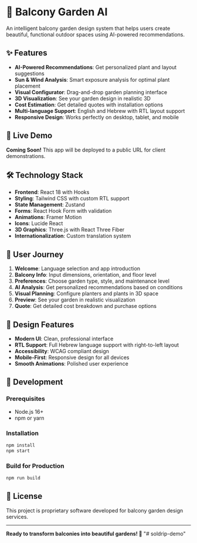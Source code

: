 # 🌱 Balcony Garden AI

An intelligent balcony garden design system that helps users create beautiful, functional outdoor spaces using AI-powered recommendations.

## ✨ Features

- **AI-Powered Recommendations**: Get personalized plant and layout suggestions
- **Sun & Wind Analysis**: Smart exposure analysis for optimal plant placement
- **Visual Configurator**: Drag-and-drop garden planning interface
- **3D Visualization**: See your garden design in realistic 3D
- **Cost Estimation**: Get detailed quotes with installation options
- **Multi-language Support**: English and Hebrew with RTL layout support
- **Responsive Design**: Works perfectly on desktop, tablet, and mobile

## 🚀 Live Demo

**Coming Soon!** This app will be deployed to a public URL for client demonstrations.

## 🛠️ Technology Stack

- **Frontend**: React 18 with Hooks
- **Styling**: Tailwind CSS with custom RTL support
- **State Management**: Zustand
- **Forms**: React Hook Form with validation
- **Animations**: Framer Motion
- **Icons**: Lucide React
- **3D Graphics**: Three.js with React Three Fiber
- **Internationalization**: Custom translation system

## 📱 User Journey

1. **Welcome**: Language selection and app introduction
2. **Balcony Info**: Input dimensions, orientation, and floor level
3. **Preferences**: Choose garden type, style, and maintenance level
4. **AI Analysis**: Get personalized recommendations based on conditions
5. **Visual Planning**: Configure planters and plants in 3D space
6. **Preview**: See your garden in realistic visualization
7. **Quote**: Get detailed cost breakdown and purchase options

## 🎨 Design Features

- **Modern UI**: Clean, professional interface
- **RTL Support**: Full Hebrew language support with right-to-left layout
- **Accessibility**: WCAG compliant design
- **Mobile-First**: Responsive design for all devices
- **Smooth Animations**: Polished user experience

## 🔧 Development

### Prerequisites
- Node.js 16+ 
- npm or yarn

### Installation
```bash
npm install
npm start
```

### Build for Production
```bash
npm run build
```

## 📄 License

This project is proprietary software developed for balcony garden design services.

---

**Ready to transform balconies into beautiful gardens! 🌿** "# soldrip-demo" 
